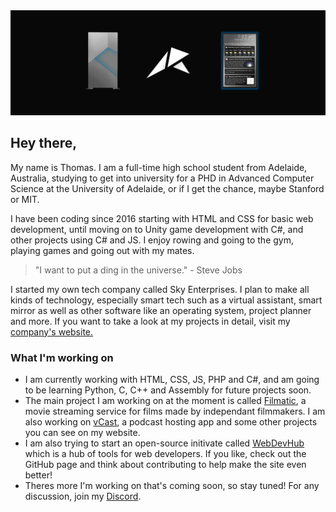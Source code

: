 <img src="https://raw.githubusercontent.com/THHamiltonSmith/thhamiltonsmith/master/Twitter-Banner.jpg" alt="Sky Enterprises Banner">

## Hey there,

My name is Thomas. I am a full-time high school student from Adelaide, Australia, studying to get into university for a PHD in Advanced Computer Science at the University of Adelaide, or if I get the chance, maybe Stanford or MIT.

I have been coding since 2016 starting with HTML and CSS for basic web development, until moving on to Unity game development with C#, and other projects using C# and JS. I enjoy rowing and going to the gym, playing games and going out with my mates.

> "I want to put a ding in the universe." - Steve Jobs

I started my own tech company called Sky Enterprises. I plan to make all kinds of technology, especially smart tech such as a virtual assistant, smart mirror as well as other software like an operating system, project planner and more. If you want to take a look at my projects in detail, visit my <a href="https://www.skyenterprisesau.com">company's website.</a>

### What I'm working on

- I am currently working with HTML, CSS, JS, PHP and C#, and am going to be learning Python, C, C++ and Assembly for future projects soon.
- The main project I am working on at the moment is called <a href="https://www.skyenterprisesau.com/filmatic">Filmatic</a>, a movie streaming service for films made by independant filmmakers. I am also working on <a href="https://www.skyenterprisesau.com/filmatic">vCast</a>, a podcast hosting app and some other projects you can see on my website.
- I am also trying to start an open-source initivate called <a href="https://github.com/THHamiltonSmith/webdevhub">WebDevHub</a> which is a hub of tools for web developers. If you like, check out the GitHub page and think about contributing to help make the site even better!
- Theres more I'm working on that's coming soon, so stay tuned! For any discussion, join my <a href="https://discord.gg/WJaQFcP">Discord</a>.
